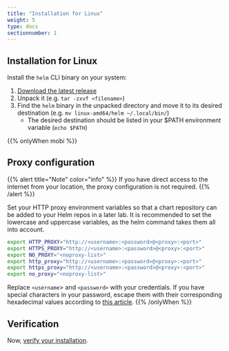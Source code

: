 ```yaml
---
title: "Installation for Linux"
weight: 5
type: docs
sectionnumber: 1
---
```


## Installation for Linux

Install the `helm` CLI binary on your system:

1. [Download the latest release](https://github.com/helm/helm/releases)
1. Unpack it (e.g. `tar -zxvf <filename>`)
1. Find the `helm` binary in the unpacked directory and move it to its desired destination (e.g. `mv linux-amd64/helm ~/.local/bin/`)
    * The desired destination should be listed in your $PATH environment variable (`echo $PATH`)

{{% onlyWhen mobi %}}


## Proxy configuration

{{% alert title="Note" color="info" %}}
If you have direct access to the internet from your location, the proxy configuration is not required.
{{% /alert %}}

Set your HTTP proxy environment variables so that a chart repository can be added to your Helm repos in a later lab. It is recommended to set the lowercase and uppercase variables, as the helm command takes them all into account.

```bash
export HTTP_PROXY="http://<username>:<password>@<proxy>:<port>"
export HTTPS_PROXY="http://<username>:<password>@<proxy>:<port>"
export NO_PROXY="<noproxy-list>"
export http_proxy="http://<username>:<password>@<proxy>:<port>"
export https_proxy="http://<username>:<password>@<proxy>:<port>"
export no_proxy="<noproxy-list>"
```

Replace `<username`> and `<password>` with your credentials. If you have special characters in your password, escape them with their corresponding hexadecimal values according to [this article](https://en.wikipedia.org/wiki/Percent-encoding#Percent-encoding_reserved_characters).
{{% /onlyWhen %}}


## Verification

Now, [verify your installation](../04/).
